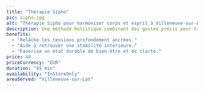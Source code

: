 ```yaml
---
title: "Thérapie Sipho"
pic: sipho.jpg
alt: "Thérapie Sipho pour harmoniser corps et esprit à Villeneuve-sur-Lot"
description: Une méthode holistique combinant des gestes précis pour travailler à la fois sur le corps et l’esprit, dans le but d’harmoniser vos énergies.
benefits:
  - "Relâche les tensions profondément ancrées."
  - "Aide à retrouver une stabilité intérieure."
  - "Favorise un état durable de bien-être et de clarté."
price: 40
priceCurrency: "EUR"
duration: "45 min"
availability: "InStoreOnly"
areaServed: "Villeneuve-sur-Lot"
---
```

